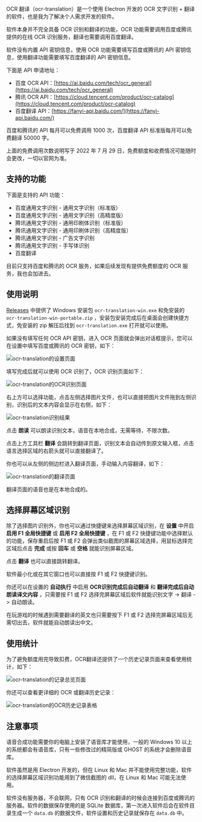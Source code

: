 OCR 翻译（ocr-translation）是一个使用 Electron 开发的 OCR 文字识别 + 翻译的软件，也是我为了解决个人需求开发的软件。

软件本身并不完全具备 OCR 识别和翻译的功能，OCR 功能需要调用百度或腾讯提供的在线 OCR 识别服务，翻译也需要调用百度翻译。

软件没有内置 API 密钥信息，使用 OCR 功能需要填写百度或腾讯的 API 密钥信息，使用翻译功能需要填写百度翻译的 API 密钥信息。

下面是 API 申请地址：

* 百度 OCR API：[https://ai.baidu.com/tech/ocr_general](https://ai.baidu.com/tech/ocr_general)
* 腾讯 OCR API：[https://cloud.tencent.com/product/ocr-catalog](https://cloud.tencent.com/product/ocr-catalog)
* 百度翻译 API：[https://fanyi-api.baidu.com/](https://fanyi-api.baidu.com/)

百度和腾讯的 API 每月可以免费调用 1000 次，百度翻译 API 标准版每月可以免费翻译 50000 字。

上面的免费调用次数说明写于 2022 年 7 月 29 日，免费额度和收费情况可能随时会更改，一切以官网为准。

## 支持的功能

下面是支持的 API 功能：

* 百度通用文字识别 - 通用文字识别（标准版）
* 百度通用文字识别 - 通用文字识别（高精度版）
* 腾讯通用文字识别 - 通用印刷体识别（标准版）
* 腾讯通用文字识别 - 通用印刷体识别（高精度版）
* 腾讯通用文字识别 - 广告文字识别
* 腾讯通用文字识别 - 手写体识别
* 百度翻译

目前只支持百度和腾讯的 OCR 服务，如果后续发现有提供免费额度的 OCR 服务，我也会加进去。

## 使用说明

[Releases](https://github.com/changbin1997/ocr-translation/releases) 中提供了 Windows 安装包 `ocr-translation-win.exe` 和免安装的 `ocr-translation-win-portable.zip` ，安装包安装完成后在桌面会创建快捷方式，免安装的 zip 解压后找到 `ocr-translation.exe` 打开就可以使用。

如果没有填写任何 OCR API 密钥，进入 OCR 页面就会弹出对话框提示，您可以在设置中填写百度或腾讯的 OCR 密钥，如下：

![ocr-translation的设置页面](screenshot/options-page.jpg)

填写完成后就可以使用 OCR 识别了，OCR 识别页面如下：

![ocr-translation的OCR识别页面](screenshot/ocr-page.jpg)

右上方可以选择功能，点击左侧选择图片文件，也可以直接把图片文件拖到左侧识别，识别后的文本内容会显示在右侧，如下：

![ocr-translation识别结果](screenshot/ocr-result.jpg)

点击 **朗读** 可以朗读识别文本，语音在本地合成，无需等待，不限次数。

点击上方工具栏 **翻译** 会跳转到翻译页面，识别文本会自动传到原文输入框，点击语言选择区域的右箭头就可以直接翻译了。

你也可以从左侧的侧边栏进入翻译页面，手动输入内容翻译，如下：

![ocr-translation的翻译页面](screenshot/translation-page.jpg)

翻译页面的语音也是在本地合成的。

## 选择屏幕区域识别

除了选择图片识别外，你也可以通过快捷键来选择屏幕区域识别，在 **设置** 中开启 **启用 F1 全局快捷键** 或 **启用 F2 全局快捷键** ，在 F1 或 F2 快捷键功能中选择默认的功能，保存重启后按 F1 或 F2 会弹出类似截图的屏幕区域选择，用鼠标选择完区域后点击 **完成** 或按 **回车** 或 **空格** 就能识别屏幕区域。

点击 **翻译** 也可以直接跳转翻译。

软件最小化或在其它窗口也可以直接按 F1 或 F2 快捷键识别。

你还可以在设置的 **自动执行** 中启用 **OCR识别完成后自动翻译** 和 **翻译完成后自动朗读译文内容** ，只需要按 F1 或 F2 选择完屏幕区域后软件就能识别文字 -> 翻译 -> 自动朗读。

在玩游戏的时候遇到需要翻译的英文也只需要按下 F1 或 F2 选择完屏幕区域后无需切出去，软件就能自动朗读出中文。

## 使用统计

为了避免额度用完导致扣费，OCR翻译还提供了一个历史记录页面来查看使用统计，如下：

![ocr-translation的记录总览页面](screenshot/history-page.jpg)

你还可以查看更详细的 OCR 或翻译历史记录：

![ocr-translation的OCR历史记录表格](screenshot/table-page.jpg)

## 注意事项

语音合成功能需要你的电脑上安装了语音库才能使用，一般的 Windows 10 以上的系统都会有语音库，只有一些修改过的精简版或 GHOST 的系统才会删除语音库。

软件虽然是用 Electron 开发的，但在 Linux 和 Mac 并不能使用完整功能，软件的选择屏幕区域识别功能用到了微信截图的 dll，在 Linux 和 Mac 可能无法使用。

软件没有服务器，不会联网，只有 OCR 识别和翻译的时候会连接到百度或腾讯的服务器。软件的数据保存使用的是 SQLite 数据库，第一次进入软件后会在软件目录生成一个 `data.db` 的数据文件，软件设置和历史记录就保存在 `data.db` 中。